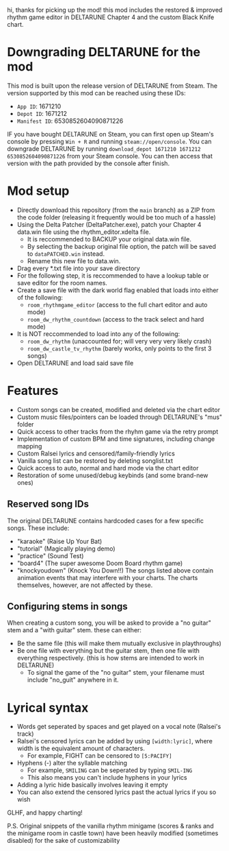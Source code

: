 hi, thanks for picking up the mod!
this mod includes the restored & improved rhythm game editor in DELTARUNE Chapter 4 and the custom Black Knife chart.

# Downgrading DELTARUNE for the mod
This mod is built upon the release version of DELTARUNE from Steam.
The version supported by this mod can be reached using these IDs:
- `App ID`: 1671210
- `Depot ID`: 1671212
- `Manifest ID`: 6530852604090871226

IF you have bought DELTARUNE on Steam, you can first open up Steam's console by pressing `Win + R` and running `steam://open/console`.
You can downgrade DELTARUNE by running `download_depot 1671210 1671212 6530852604090871226` from your Steam console.
You can then access that version with the path provided by the console after finish.

# Mod setup
- Directly download this repository (from the `main` branch) as a ZIP from the code folder (releasing it frequently would be too much of a hassle)
- Using the Delta Patcher (DeltaPatcher.exe), patch your Chapter 4 data.win file using the rhythm_editor.xdelta file.
	- It is reccommended to BACKUP your original data.win file.
	- By selecting the backup original file option, the patch will be saved to `dataPATCHED.win` instead.
	- Rename this new file to data.win.
- Drag every *.txt file into your save directory
- For the following step, it is reccommended to have a lookup table or save editor for the room names.
- Create a save file with the dark world flag enabled that loads into either of the following:
	- `room_rhythmgame_editor` (access to the full chart editor and auto mode)
	- `room_dw_rhythm_countdown` (access to the track select and hard mode)
- It is NOT reccommended to load into any of the following:
	- `room_dw_rhythm` (unaccounted for; will very very very likely crash)
	- `room_dw_castle_tv_rhythm` (barely works, only points to the first 3 songs)
- Open DELTARUNE and load said save file

# Features
- Custom songs can be created, modified and deleted via the chart editor
- Custom music files/pointers can be loaded through DELTARUNE's "mus" folder
- Quick access to other tracks from the rhyhm game via the retry prompt
- Implementation of custom BPM and time signatures, including change mapping
- Custom Ralsei lyrics and censored/family-friendly lyrics
- Vanilla song list can be restored by deleting songlist.txt
- Quick access to auto, normal and hard mode via the chart editor
- Restoration of some unused/debug keybinds (and some brand-new ones)
## Reserved song IDs
The original DELTARUNE contains hardcoded cases for a few specific songs. These include:
- "karaoke" (Raise Up Your Bat)
- "tutorial" (Magically playing demo)
- "practice" (Sound Test)
- "board4" (The super awesome Doom Board rhythm game)
- "knockyoudown" (Knock You Down!!)
The songs listed above contain animation events that may interfere with your charts.
The charts themselves, however, are not affected by these.
## Configuring stems in songs
When creating a custom song, you will be asked to provide a "no guitar" stem and a "with guitar" stem. these can either:
- Be the same file (this will make them mutually exclusive in playthroughs)
- Be one file with everything but the guitar stem, then one file with everything respectively. (this is how stems are intended to work in DELTARUNE)
	- To signal the game of the "no guitar" stem, your filename must include "no_guit" anywhere in it.
# Lyrical syntax
- Words get seperated by spaces and get played on a vocal note (Ralsei's track)
- Ralsei's censored lyrics can be added by using `[width:lyric]`, where width is the equivalent amount of characters.
	- For example, FIGHT can be censored to `[5:PACIFY]`
- Hyphens (-) alter the syllable matching
	- For example, `SMILING` can be seperated by typing `SMIL-ING`
 	- This also means you can't include hyphens in your lyrics
- Adding a lyric hide basically involves leaving it empty
- You can also extend the censored lyrics past the actual lyrics if you so wish

GLHF, and happy charting!

P.S. Original snippets of the vanilla rhythm minigame
(scores & ranks and the minigame room in castle town)
have been heavily modified (sometimes disabled) for the sake of customizability
